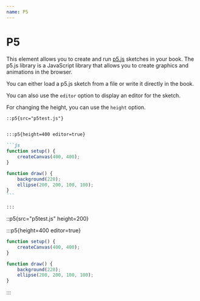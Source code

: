 ```yaml
---
name: P5
---
```


# P5

This element allows you to create and run [p5.js](https://p5js.org/) sketches in your book. The p5.js library is a JavaScript library that allows you to create graphics and animations in the browser.

You can either load a p5.js sketch from a file or write it directly in the book.

You can also use the `editor` option to display an editor for the sketch.

For changing the height, you can use the `height` option.

````md
::p5{src="p5test.js"}


:::p5{height=400 editor=true}

```js
function setup() {
    createCanvas(400, 400);
}

function draw() {
    background(220);
    ellipse(200, 200, 100, 100);
}
```

:::

````

::p5{src="p5test.js" height=200}


:::p5{height=400 editor=true}

```js
function setup() {
    createCanvas(400, 400);
}

function draw() {
    background(220);
    ellipse(200, 200, 100, 100);
}
```

:::
